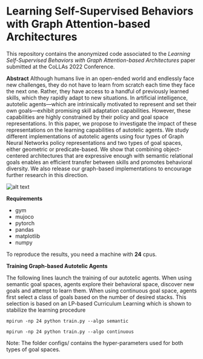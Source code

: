 # Learning Self-Supervised Behaviors with Graph Attention-based Architectures

This repository contains the anonymized code associated to the *Learning Self-Supervised Behaviors with Graph Attention-based Architectures* paper submitted at the CoLLAs 2022 Conference.

**Abstract**
Although humans live in an open-ended world and endlessly face new challenges, they do not have to learn from scratch each time they face the next one. Rather, they have access to a handful of previously learned skills, which they rapidly adapt to new situations. In artificial intelligence, autotelic agents—which are intrinsically motivated to represent and set their own goals—exhibit promising skill adaptation capabilities. However, these capabilities are highly constrained by their policy and goal space representations. In this paper, we propose to investigate the impact of these representations on the learning capabilities of autotelic agents. We study different implementations of autotelic agents using four types of Graph Neural Networks policy representations and two types of goal spaces, either geometric or predicate-based. We show that combining object-centered architectures that are expressive enough with semantic relational goals enables an efficient transfer between skills and promotes behavioral diversity. We also release our graph-based implementations to encourage further research in this direction.

![alt text](https://ibb.co/64S22ZN)

**Requirements**

* gym
* mujoco
* pytorch
* pandas
* matplotlib
* numpy

To reproduce the results, you need a machine with **24** cpus.


**Training Graph-based Autotelic Agents**

The following lines launch the training of our autotelic agents. When using semantic goal spaces, agents explore their behavioral space, discover new goals and attempt to learn them. When using continuous goal space, agents first select a class of goals based on the number of desired stacks. This selection is based on an LP-based Curriculum Learning which is shown to stabilize the learning procedure

```mpirun -np 24 python train.py --algo semantic```

```mpirun -np 24 python train.py --algo continuous```

Note: The folder configs/ contains the hyper-parameters used for both types of goal spaces. 

